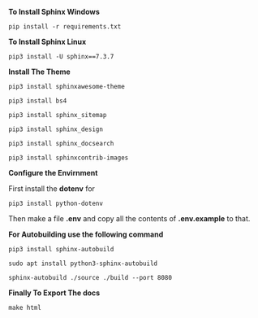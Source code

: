 **To Install Sphinx Windows**
```
pip install -r requirements.txt
```


**To Install Sphinx Linux**
```
pip3 install -U sphinx==7.3.7
```

**Install The Theme**
```
pip3 install sphinxawesome-theme
```

```
pip3 install bs4
```

```
pip3 install sphinx_sitemap
```

```
pip3 install sphinx_design
```

```
pip3 install sphinx_docsearch
```

```
pip3 install sphinxcontrib-images
```

**Configure the Envirnment**

First install the **dotenv** for

```
pip3 install python-dotenv
```

Then make a file **.env** and copy all the contents of **.env.example** to that.



**For Autobuilding use the following command**
```
pip3 install sphinx-autobuild
```

```
sudo apt install python3-sphinx-autobuild
```

```
sphinx-autobuild ./source ./build --port 8080
```

**Finally To Export The docs**
```
make html
```


